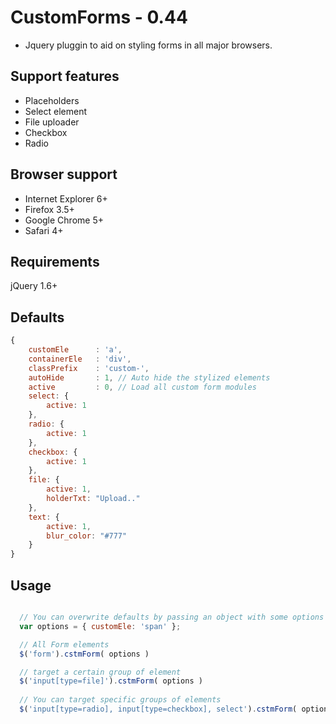 # CustomForms - 0.44 

- Jquery pluggin to aid on styling forms in all major browsers.

## Support features
* Placeholders
* Select element
* File uploader
* Checkbox
* Radio

## Browser support
* Internet Explorer 6+
* Firefox 3.5+
* Google Chrome 5+
* Safari 4+

## Requirements
jQuery 1.6+

## Defaults
```javascript
{
    customEle      : 'a',
    containerEle   : 'div',
    classPrefix    : 'custom-',
    autoHide       : 1, // Auto hide the stylized elements
    active         : 0, // Load all custom form modules
    select: {
        active: 1
    },
    radio: {
        active: 1
    },
    checkbox: {
        active: 1
    },
    file: {
        active: 1,
        holderTxt: "Upload.."
    },
    text: {
        active: 1,
        blur_color: "#777"
    }
}
```

## Usage
```javascript

  // You can overwrite defaults by passing an object with some options
  var options = { customEle: 'span' };

  // All Form elements
  $('form').cstmForm( options ) 

  // target a certain group of element 
  $('input[type=file]').cstmForm( options )
 
  // You can target specific groups of elements
  $('input[type=radio], input[type=checkbox], select').cstmForm( options )
```
